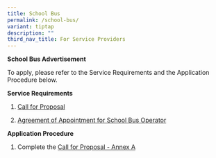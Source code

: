 ```yaml
---
title: School Bus
permalink: /school-bus/
variant: tiptap
description: ""
third_nav_title: For Service Providers
---
```

<p><strong>School Bus Advertisement</strong>
</p>
<p>To apply, please refer to the Service Requirements and the Application
Procedure below.</p>
<p></p>
<p><strong>Service Requirements</strong>
</p>
<ol data-tight="true" class="tight">
<li>
<p><a href="/files/SHPS_2024_____1__Call_for_Proposals__For_Single_Bus_Service_.pdf" rel="noopener nofollow" target="_blank">Call for Proposal</a>
</p>
</li>
<li>
<p><a href="/files/SHPS_2024_____3__TC_for_School_Bus_Operator_to_Provide_School_Bus_Services__For_Single_Bus_Service____ANNEX_B.pdf" rel="noopener nofollow" target="_blank">Agreement of Appointment for School Bus Operator</a>
</p>
<p></p>
</li>
</ol>
<p><strong>Application Procedure</strong>
</p>
<ol data-tight="true" class="tight">
<li>
<p>Complete the <a href="/files/SHPS_2024_____2__Information_from_Vendor__For_Single_Bus_Service____ANNEX_A.pdf" rel="noopener nofollow" target="_blank">Call for Proposal - Annex A</a>
</p>
</li>
</ol>
<p></p>
<p>
<br>
</p>